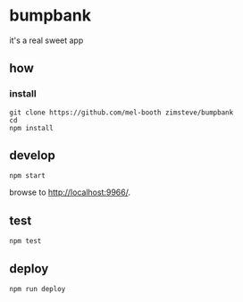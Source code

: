 
# bumpbank

it's a real sweet app

## how

### install

```
git clone https://github.com/mel-booth zimsteve/bumpbank
cd 
npm install
```

## develop

```
npm start
```

browse to <http://localhost:9966/>.

## test

```
npm test
```

## deploy

```
npm run deploy
```
